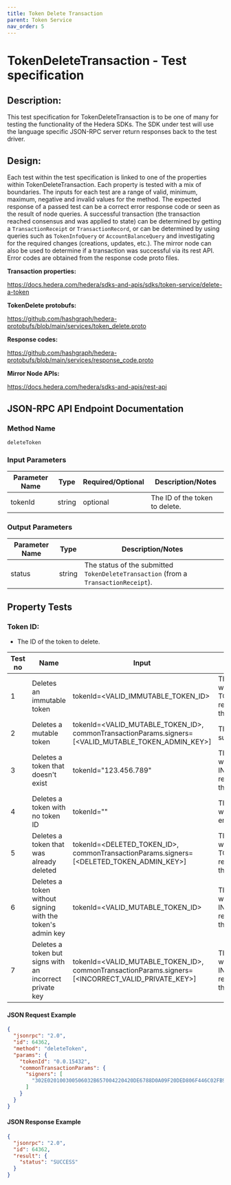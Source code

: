 ```yaml
---
title: Token Delete Transaction
parent: Token Service
nav_order: 5
---
```

# TokenDeleteTransaction - Test specification

## Description:
This test specification for TokenDeleteTransaction is to be one of many for testing the functionality of the Hedera SDKs. The SDK under test will use the language specific JSON-RPC server return responses back to the test driver.

## Design:
Each test within the test specification is linked to one of the properties within TokenDeleteTransaction. Each property is tested with a mix of boundaries. The inputs for each test are a range of valid, minimum, maximum, negative and invalid values for the method. The expected response of a passed test can be a correct error response code or seen as the result of node queries. A successful transaction (the transaction reached consensus and was applied to state) can be determined by getting a `TransactionReceipt` or `TransactionRecord`, or can be determined by using queries such as `TokenInfoQuery` or `AccountBalanceQuery` and investigating for the required changes (creations, updates, etc.). The mirror node can also be used to determine if a transaction was successful via its rest API. Error codes are obtained from the response code proto files.

**Transaction properties:**

https://docs.hedera.com/hedera/sdks-and-apis/sdks/token-service/delete-a-token

**TokenDelete protobufs:**

https://github.com/hashgraph/hedera-protobufs/blob/main/services/token_delete.proto

**Response codes:**

https://github.com/hashgraph/hedera-protobufs/blob/main/services/response_code.proto

**Mirror Node APIs:**

https://docs.hedera.com/hedera/sdks-and-apis/rest-api

## JSON-RPC API Endpoint Documentation

### Method Name

`deleteToken`

### Input Parameters

| Parameter Name    | Type   | Required/Optional | Description/Notes                                              |
|-------------------|--------|-------------------|----------------------------------------------------------------|
| tokenId           | string | optional          | The ID of the token to delete.                                 |

### Output Parameters

| Parameter Name | Type   | Description/Notes                                                                   |
|----------------|--------|-------------------------------------------------------------------------------------|
| status         | string | The status of the submitted `TokenDeleteTransaction` (from a `TransactionReceipt`). |

## Property Tests

### **Token ID:**

- The ID of the token to delete.

| Test no | Name                                                       | Input                                                                                               | Expected response                                                                   | Implemented (Y/N) |
|---------|------------------------------------------------------------|-----------------------------------------------------------------------------------------------------|-------------------------------------------------------------------------------------|-------------------|
| 1       | Deletes an immutable token                                 | tokenId=<VALID_IMMUTABLE_TOKEN_ID>                                                                  | The token deletion fails with an TOKEN_IS_IMMUTABLE response code from the network. | N                 |
| 2       | Deletes a mutable token                                    | tokenId=<VALID_MUTABLE_TOKEN_ID>, commonTransactionParams.signers=[<VALID_MUTABLE_TOKEN_ADMIN_KEY>] | The token deletion succeeds.                                                        | N                 |
| 3       | Deletes a token that doesn't exist                         | tokenId="123.456.789"                                                                               | The token deletion fails with an INVALID_TOKEN_ID response code from the network.   | N                 |
| 4       | Deletes a token with no token ID                           | tokenId=""                                                                                          | The token deletion fails with an SDK internal error.                                | N                 |
| 5       | Deletes a token that was already deleted                   | tokenId=<DELETED_TOKEN_ID>, commonTransactionParams.signers=[<DELETED_TOKEN_ADMIN_KEY>]             | The token deletion fails with an TOKEN_WAS_DELETED response code from the network.  | N                 |
| 6       | Deletes a token without signing with the token's admin key | tokenId=<VALID_MUTABLE_TOKEN_ID>                                                                    | The token deletion fails with an INVALID_SIGNATURE response code from the network.  | N                 |
| 7       | Deletes a token but signs with an incorrect private key    | tokenId=<VALID_MUTABLE_TOKEN_ID>, commonTransactionParams.signers=[<INCORRECT_VALID_PRIVATE_KEY>]   | The token deletion fails with an INVALID_SIGNATURE response code from the network.  | N                 |

#### JSON Request Example

```json
{
  "jsonrpc": "2.0",
  "id": 64362,
  "method": "deleteToken",
  "params": {
    "tokenId": "0.0.15432",
    "commonTransactionParams": {
      "signers": [
        "302E020100300506032B657004220420DE6788D0A09F20DED806F446C02FB929D8CD8D17022374AFB3739A1D50BA72C8"
      ]
    }
  }
}
```

#### JSON Response Example

```json
{
  "jsonrpc": "2.0",
  "id": 64362,
  "result": {
    "status": "SUCCESS"
  }
}
```
